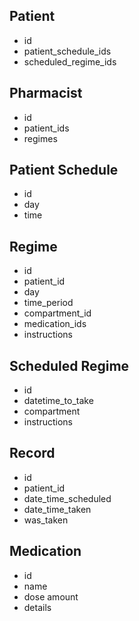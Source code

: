 ## Patient
- id
- patient_schedule_ids
- scheduled_regime_ids

## Pharmacist
- id
- patient_ids
- regimes

## Patient Schedule
- id
- day
- time

## Regime
- id
- patient_id
- day
- time_period
- compartment_id
- medication_ids
- instructions

## Scheduled Regime
- id
- datetime_to_take
- compartment
- instructions

## Record
- id
- patient_id
- date_time_scheduled
- date_time_taken
- was_taken

## Medication
- id
- name
- dose amount
- details
